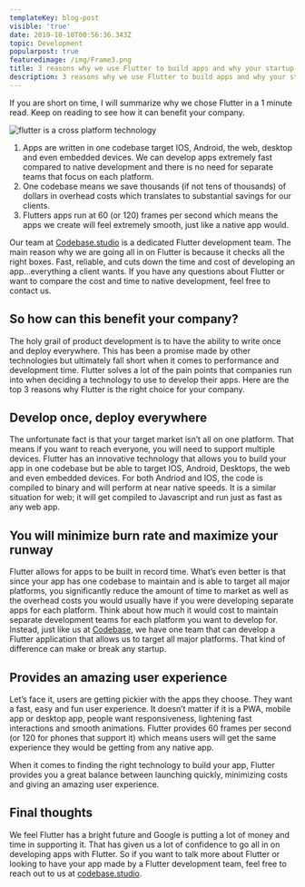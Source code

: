 ```yaml
---
templateKey: blog-post
visible: 'true'
date: 2019-10-18T00:56:36.343Z
topic: Development
popularpost: true
featuredimage: /img/Frame3.png
title: 3 reasons why we use Flutter to build apps and why your startup should too
description: 3 reasons why we use Flutter to build apps and why your startup should too
---
```

If you are short on time, I will summarize why we chose Flutter in a 1 minute read. Keep on reading to see how it can benefit your company.

![flutter is a cross platform technology](/img/flutter-is-a-cross-platform-technology.png "flutter outputs apps for all major platforms")



1. Apps are written in one codebase target IOS, Android, the web, desktop and even embedded devices. We can develop apps extremely fast compared to native development and there is no need for separate teams that focus on each platform.
2. One codebase means we save thousands (if not tens of thousands) of dollars in overhead costs which translates to substantial savings for our clients.
3. Flutters apps run at 60 (or 120) frames per second which means the apps we create will feel extremely smooth, just like a native app would.

Our team at [Codebase.studio](codebase.studio) is a dedicated Flutter development team. The main reason why we are going all in on Flutter is because it checks all the right boxes. Fast, reliable, and cuts down the time and cost of developing an app…everything a client wants. If you have any questions about Flutter or want to compare the cost and time to native development, feel free to contact us.

## So how can this benefit your company?

The holy grail of product development is to have the ability to write once and deploy everywhere. This has been a promise made by other technologies but ultimately fall short when it comes to performance and development time. Flutter solves a lot of the pain points that companies run into when deciding a technology to use to develop their apps. Here are the top 3 reasons why Flutter is the right choice for your company.

## Develop once, deploy everywhere

The unfortunate fact is that your target market isn’t all on one platform. That means if you want to reach everyone, you will need to support multiple devices. Flutter has an innovative technology that allows you to build your app in one codebase but be able to target IOS, Android, Desktops, the web and even embedded devices. For both Andriod and IOS, the code is compiled to binary and will perform at near native speeds. It is a similar situation for web; it will get compiled to Javascript and run just as fast as any web app.

## You will minimize burn rate and maximize your runway

Flutter allows for apps to be built in record time. What’s even better is that since your app has one codebase to maintain and is able to target all major platforms, you significantly reduce the amount of time to market as well as the overhead costs you would usually have if you were developing separate apps for each platform. Think about how much it would cost to maintain separate development teams for each platform you want to develop for. Instead, just like us at [Codebase](codebase.studio), we have one team that can develop a Flutter application that allows us to target all major platforms. That kind of difference can make or break any startup.

## Provides an amazing user experience

Let’s face it, users are getting pickier with the apps they choose. They want a fast, easy and fun user experience. It doesn’t matter if it is a PWA, mobile app or desktop app, people want responsiveness, lightening fast interactions and smooth animations. Flutter provides 60 frames per second (or 120 for phones that support it) which means users will get the same experience they would be getting from any native app.

When it comes to finding the right technology to build your app, Flutter provides you a great balance between launching quickly, minimizing costs and giving an amazing user experience.

## Final thoughts

We feel Flutter has a bright future and Google is putting a lot of money and time in supporting it. That has given us a lot of confidence to go all in on developing apps with Flutter. So if you want to talk more about Flutter or looking to have your app made by a Flutter development team, feel free to reach out to us at [codebase.studio](codebase.studio).

